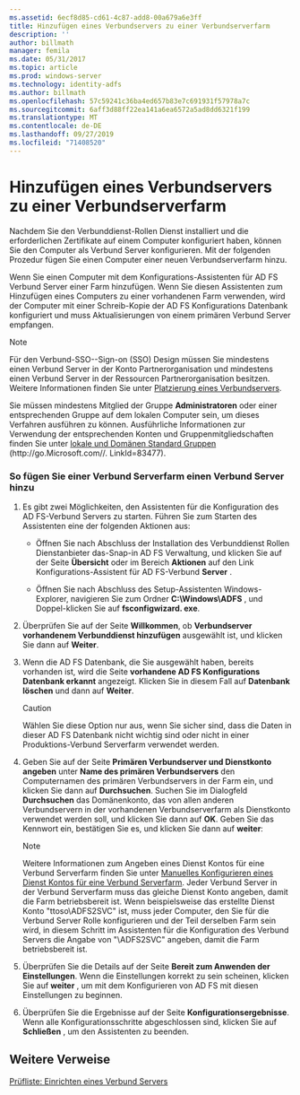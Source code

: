 ```yaml
---
ms.assetid: 6ecf8d85-cd61-4c87-add8-00a679a6e3ff
title: Hinzufügen eines Verbundservers zu einer Verbundserverfarm
description: ''
author: billmath
manager: femila
ms.date: 05/31/2017
ms.topic: article
ms.prod: windows-server
ms.technology: identity-adfs
ms.author: billmath
ms.openlocfilehash: 57c59241c36ba4ed657b83e7c691931f57978a7c
ms.sourcegitcommit: 6aff3d88ff22ea141a6ea6572a5ad8dd6321f199
ms.translationtype: MT
ms.contentlocale: de-DE
ms.lasthandoff: 09/27/2019
ms.locfileid: "71408520"
---
```

# <a name="add-a-federation-server-to-a-federation-server-farm"></a>Hinzufügen eines Verbundservers zu einer Verbundserverfarm


Nachdem Sie den Verbunddienst-Rollen Dienst installiert und die erforderlichen Zertifikate auf einem Computer konfiguriert haben, können Sie den Computer als Verbund Server konfigurieren. Mit der folgenden Prozedur fügen Sie einen Computer einer neuen Verbundserverfarm hinzu.  
  
Wenn Sie einen Computer mit dem Konfigurations-Assistenten für AD FS Verbund Server einer Farm hinzufügen. Wenn Sie diesen Assistenten zum Hinzufügen eines Computers zu einer vorhandenen Farm verwenden, wird der Computer mit einer Schreib\-Kopie der AD FS Konfigurations Datenbank konfiguriert und muss Aktualisierungen von einem primären Verbund Server empfangen.  
  
> [!NOTE]  
> Für den Verbund-SSO-\-Sign\-on \(SSO\) Design müssen Sie mindestens einen Verbund Server in der Konto Partnerorganisation und mindestens einen Verbund Server in der Ressourcen Partnerorganisation besitzen. Weitere Informationen finden Sie unter [Platzierung eines Verbundservers](https://technet.microsoft.com/library/dd807127.aspx).  
  
Sie müssen mindestens Mitglied der Gruppe **Administratoren** oder einer entsprechenden Gruppe auf dem lokalen Computer sein, um dieses Verfahren ausführen zu können.  Ausführliche Informationen zur Verwendung der entsprechenden Konten und Gruppenmitgliedschaften finden Sie unter [lokale und Domänen Standard Gruppen](https://go.microsoft.com/fwlink/?LinkId=83477) \(http:\/\/go.Microsoft.com\/\/. LinkId\=83477\).   
  
### <a name="to-add-a-federation-server-to-a-federation-server-farm"></a>So fügen Sie einer Verbund Serverfarm einen Verbund Server hinzu  
  
1.  Es gibt zwei Möglichkeiten, den Assistenten für die Konfiguration des AD FS-Verbund Servers zu starten. Führen Sie zum Starten des Assistenten eine der folgenden Aktionen aus:  
  
    -   Öffnen Sie nach Abschluss der Installation des Verbunddienst Rollen Dienstanbieter das\-Snap-in AD FS Verwaltung, und klicken Sie auf der Seite **Übersicht** oder im Bereich **Aktionen** auf den Link Konfigurations-Assistent für AD FS-Verbund **Server** .  
  
    -   Öffnen Sie nach Abschluss des Setup-Assistenten Windows-Explorer, navigieren Sie zum Ordner **C:\\Windows\\ADFS** , und Doppel\-klicken Sie auf **fsconfigwizard. exe**.  
  
2.  Überprüfen Sie auf der Seite **Willkommen**, ob **Verbundserver vorhandenem Verbunddienst hinzufügen** ausgewählt ist, und klicken Sie dann auf **Weiter**.  
  
3.  Wenn die AD FS Datenbank, die Sie ausgewählt haben, bereits vorhanden ist, wird die Seite **vorhandene AD FS Konfigurations Datenbank erkannt** angezeigt. Klicken Sie in diesem Fall auf **Datenbank löschen** und dann auf **Weiter**.  
  
    > [!CAUTION]  
    > Wählen Sie diese Option nur aus, wenn Sie sicher sind, dass die Daten in dieser AD FS Datenbank nicht wichtig sind oder nicht in einer Produktions-Verbund Serverfarm verwendet werden.  
  
4.  Geben Sie auf der Seite **Primären Verbundserver und Dienstkonto angeben** unter **Name des primären Verbundservers** den Computernamen des primären Verbundservers in der Farm ein, und klicken Sie dann auf **Durchsuchen**. Suchen Sie im Dialogfeld **Durchsuchen** das Domänenkonto, das von allen anderen Verbundservern in der vorhandenen Verbundserverfarm als Dienstkonto verwendet werden soll, und klicken Sie dann auf **OK**. Geben Sie das Kennwort ein, bestätigen Sie es, und klicken Sie dann auf **weiter**:  
  
    > [!NOTE]  
    > Weitere Informationen zum Angeben eines Dienst Kontos für eine Verbund Serverfarm finden Sie unter [Manuelles Konfigurieren eines Dienst Kontos für eine Verbund Serverfarm](Manually-Configure-a-Service-Account-for-a-Federation-Server-Farm.md). Jeder Verbund Server in der Verbund Serverfarm muss das gleiche Dienst Konto angeben, damit die Farm betriebsbereit ist. Wenn beispielsweise das erstellte Dienst Konto "ttoso\\ADFS2SVC" ist, muss jeder Computer, den Sie für die Verbund Server Rolle konfigurieren und der Teil derselben Farm sein wird, in diesem Schritt im Assistenten für die Konfiguration des Verbund Servers die Angabe von "\\ADFS2SVC" angeben, damit die Farm betriebsbereit ist.  
  
5.  Überprüfen Sie die Details auf der Seite **Bereit zum Anwenden der Einstellungen**. Wenn die Einstellungen korrekt zu sein scheinen, klicken Sie auf **weiter** , um mit dem Konfigurieren von AD FS mit diesen Einstellungen zu beginnen.  
  
6.  Überprüfen Sie die Ergebnisse auf der Seite **Konfigurationsergebnisse**. Wenn alle Konfigurationsschritte abgeschlossen sind, klicken Sie auf **Schließen** , um den Assistenten zu beenden.  
  
## <a name="additional-references"></a>Weitere Verweise  
[Prüfliste: Einrichten eines Verbund Servers](Checklist--Setting-Up-a-Federation-Server.md)  
  

